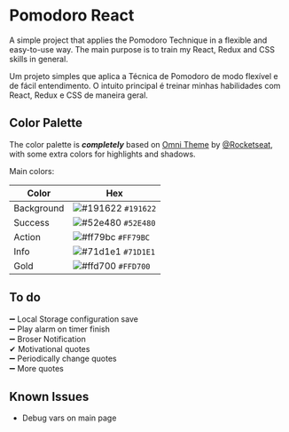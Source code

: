 
# Pomodoro React

A simple project that applies the Pomodoro Technique in a
flexible and easy-to-use way. The main purpose is
to train my React, Redux and CSS skills in general.

Um projeto simples que aplica a Técnica de Pomodoro de modo 
flexível e de fácil entendimento. O intuito principal é 
treinar minhas habilidades com React, Redux e CSS de maneira 
geral.



## Color Palette
The color palette is ***completely*** based on 
[Omni Theme](https://github.com/getomni) by 
[@Rocketseat](https://github.com/Rocketseat), with some extra colors for highlights and shadows.

Main colors:

| Color             | Hex                                                |
| ----------------- | ---------------------------------------------------------------- |
| Background       | ![#191622](https://via.placeholder.com/10/191622/191622.png) `#191622` |
| Success       | ![#52e480](https://via.placeholder.com/10/52e480/52e480.png) `#52E480` |
| Action       | ![#ff79bc](https://via.placeholder.com/10/ff79bc/ff79bc.png) `#FF79BC` |
| Info       | ![#71d1e1](https://via.placeholder.com/10/71d1e1/71d1e1.png) `#71D1E1` |
| Gold | ![#ffd700](https://via.placeholder.com/10/ffd700/ffd700.png) `#FFD700` |


## To do

➖ Local Storage configuration save  
➖ Play alarm on timer finish  
➖ Broser Notification  
✔ Motivational quotes  
➖ Periodically change quotes  
➖ More quotes

## Known Issues
- Debug vars on main page
